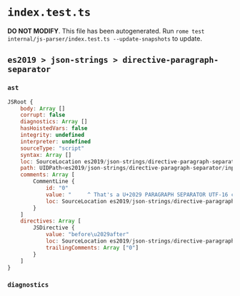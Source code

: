 # `index.test.ts`

**DO NOT MODIFY**. This file has been autogenerated. Run `rome test internal/js-parser/index.test.ts --update-snapshots` to update.

## `es2019 > json-strings > directive-paragraph-separator`

### `ast`

```javascript
JSRoot {
	body: Array []
	corrupt: false
	diagnostics: Array []
	hasHoistedVars: false
	integrity: undefined
	interpreter: undefined
	sourceType: "script"
	syntax: Array []
	loc: SourceLocation es2019/json-strings/directive-paragraph-separator/input.js 1:0-4:0
	path: UIDPath<es2019/json-strings/directive-paragraph-separator/input.js>
	comments: Array [
		CommentLine {
			id: "0"
			value: "     ^ That's a U+2029 PARAGRAPH SEPARATOR UTF-16 char (between 'before' and 'after')"
			loc: SourceLocation es2019/json-strings/directive-paragraph-separator/input.js 3:0-3:87
		}
	]
	directives: Array [
		JSDirective {
			value: "before\u2029after"
			loc: SourceLocation es2019/json-strings/directive-paragraph-separator/input.js 1:0-2:15
			trailingComments: Array ["0"]
		}
	]
}
```

### `diagnostics`

```

```
